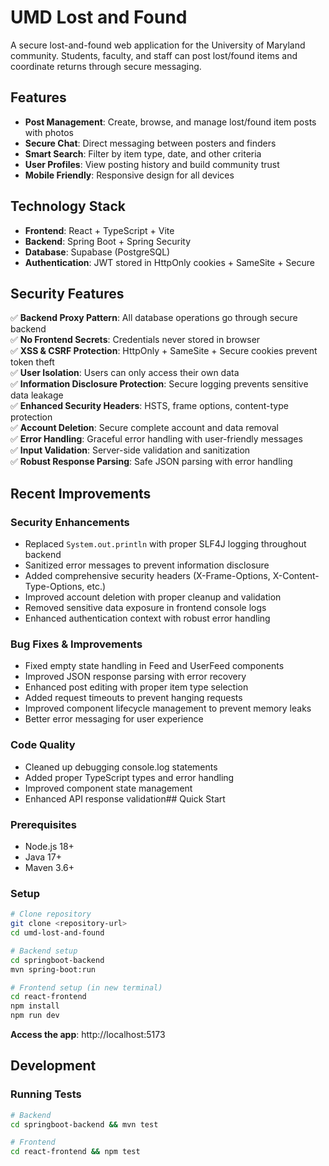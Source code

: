 # UMD Lost and Found

A secure lost-and-found web application for the University of Maryland community. Students, faculty, and staff can post lost/found items and coordinate returns through secure messaging.

## Features

- **Post Management**: Create, browse, and manage lost/found item posts with photos
- **Secure Chat**: Direct messaging between posters and finders
- **Smart Search**: Filter by item type, date, and other criteria
- **User Profiles**: View posting history and build community trust
- **Mobile Friendly**: Responsive design for all devices

## Technology Stack

- **Frontend**: React + TypeScript + Vite
- **Backend**: Spring Boot + Spring Security  
- **Database**: Supabase (PostgreSQL)
- **Authentication**: JWT stored in HttpOnly cookies + SameSite + Secure

## Security Features

✅ **Backend Proxy Pattern**: All database operations go through secure backend  
✅ **No Frontend Secrets**: Credentials never stored in browser  
✅ **XSS & CSRF Protection**: HttpOnly + SameSite + Secure cookies prevent token theft  
✅ **User Isolation**: Users can only access their own data  
✅ **Information Disclosure Protection**: Secure logging prevents sensitive data leakage  
✅ **Enhanced Security Headers**: HSTS, frame options, content-type protection  
✅ **Account Deletion**: Secure complete account and data removal  
✅ **Error Handling**: Graceful error handling with user-friendly messages  
✅ **Input Validation**: Server-side validation and sanitization  
✅ **Robust Response Parsing**: Safe JSON parsing with error handling  

## Recent Improvements

### Security Enhancements
- Replaced `System.out.println` with proper SLF4J logging throughout backend
- Sanitized error messages to prevent information disclosure
- Added comprehensive security headers (X-Frame-Options, X-Content-Type-Options, etc.)
- Improved account deletion with proper cleanup and validation
- Removed sensitive data exposure in frontend console logs
- Enhanced authentication context with robust error handling

### Bug Fixes & Improvements  
- Fixed empty state handling in Feed and UserFeed components
- Improved JSON response parsing with error recovery
- Enhanced post editing with proper item type selection
- Added request timeouts to prevent hanging requests
- Improved component lifecycle management to prevent memory leaks
- Better error messaging for user experience

### Code Quality
- Cleaned up debugging console.log statements
- Added proper TypeScript types and error handling
- Improved component state management
- Enhanced API response validation## Quick Start

### Prerequisites
- Node.js 18+
- Java 17+
- Maven 3.6+

### Setup
```bash
# Clone repository
git clone <repository-url>
cd umd-lost-and-found

# Backend setup
cd springboot-backend
mvn spring-boot:run

# Frontend setup (in new terminal)
cd react-frontend
npm install
npm run dev
```

**Access the app**: http://localhost:5173


## Development

### Running Tests
```bash
# Backend
cd springboot-backend && mvn test

# Frontend  
cd react-frontend && npm test
```



